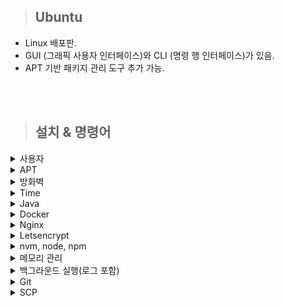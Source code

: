 > ## Ubuntu

- Linux 배포판.
- GUI (그래픽 사용자 인터페이스)와 CLI (명령 행 인터페이스)가 있음.
- APT 기반 패키지 관리 도구 추가 가능.

<br>
<br>

> ## 설치 & 명령어

<details>
  <summary>사용자</summary>

- 사용자 추가

  ```ubuntu
  sudo adduser 사용자이름
  # 이후 나오는 질문은 엔터로 넘어가도 무방
  # 사용자 추가하면 /home/사용자이름 폴더가 생성됨.
  ```

- sudo 권한 부여

  ```ubuntu
  sudo usermod -aG sudo 사용자이름
  ```

- 사용자 확인

  ```ubuntu
  id 사용자이름
  ```

- 사용자 로그인

  ```ubuntu
  su 사용자이름
  ```

- 사용자 로그인 시 사용될 key 등록

  ```ubuntu
  # 사용자 로그인 후 해당 홈 폴더에 .ssh 폴더 생성
  mkdir ~/.ssh

  # 사용자 홈 폴더에 .ssh 폴더 권한 설정
  chmod 700  ~/.ssh

  # 프라이빗키로 퍼블릭키 생성
  ssh-keygen -y -f 프라이빗키.pem > 퍼블릭키.pub

  # 사용자 홈 폴더에 .ssh 폴더 내에 authorized_keys 파일 생성

  # 퍼블릭키 내용을 authorized_keys 파일 생성 후 내용 추가 (nano 에디터 또는 vim 에디터 사용)
  nano ~/.ssh/authorized_keys

  # authorized_keys 파일 권한 설정
  chmod 600 ~/.ssh/authorized_keys

  # 소유권 변경 (만약 다른 사용자로 진행한 경우)
  sudo chown -R 사용자이름:사용자이름 home/사용자이름/.ssh
  ```

</details>

<details>
    <summary>APT</summary>

- 최신 패키지를 다운 받기 위해 APT 업데이트.
  ```ubuntu
  sudo apt update
  ```

<br/>
<br/>

- Ubuntu 버전에 따라 APT 명령어 차이 있음.
  ```ubuntu
  apt 패키지
  apt-get 패키지
  ```

</details>

<details>
    <summary>방화벽</summary>

- 여러 방법이 존재함. Ubuntu 버전에 따라 적용이 안될 수 있음.

<br/>

- firewall 패키지

  ```ubuntu
  # firewall 설치
  sudo apt install firewalld

  # 특정 포트 열기 규칙 추가
  sudo firewall-cmd --permanent --zone=public --add-port=80/tcp

  # 추가한 규칙 적용 하는 초기화
  sudo firewall-cmd --reload

  ```

<br/>

- iptables 패키지

  ```ubuntu
  # 특정 포트 규칙 추가
  sudo iptables -I INPUT -p tcp -m tcp --dport 8080 -j ACCEPT

  # 특정 포트 규칙 삭제
  sudo iptables -D INPUT -p tcp -m tcp --dport 8080 -j ACCEPT

  # 특정 IP로만 특정 포트 규칙 추가
  sudo iptables -I INPUT -p tcp -s 123.123.123.123 --dport 8009 -j ACCEPT

  # 위의 규칙 삭제
  iptables -D INPUT -p tcp -s 123.123.123.123 --dport 8009 -j ACCEPT

  # 변경 사항 저장
  sudo netfilter-persistent save

  # 추가한 규칙 초기화
  sudo iptables -F
  ```

</details>

<details>
    <summary>Time</summary>

- 클라우드 사용시 해당 서버의 지역이 우리나라와 다를 경우 설정
  ```ubuntu
  sudo timedatectl set-timezone Asia/Seoul
  ```

</details>

<details>
    <summary>Java</summary>

- JDK 설치

  ```ubuntu
  ubuntu # 운영체제에 기본으로 있는 jdk 설치, 또는 원하는 버전 설치 #
  sudo apt install default-jdk
  sudo apt-get install openjdk-11-jdk

  # 설치 확인 #
  java -version
  javac -version
  ```

  <br/>

- 환경 변수 설정

  ```ubuntu
  # 환경 변수 설정
  sudo vim /etc/profile

  # 맨 아래에 추가
  ...
  export JAVA_HOME=/usr/lib/jvm/java-11-openjdk-amd64      // 본인의 자바 설치 경로
  export PATH=$JAVA_HOME/bin:$PATH
  export CLASSPATH=$CLASSPATH:$JAVA_HOME/jre/lib/ext:$JAVA_HOME/lib/tools.jar
  ...

  #확인
  source /etc/profile
  echo $JAVA_HOME
  ```

  </details>

<details>
    <summary>Docker</summary>

- Docker 설치 및 실행

  ```ubuntu
  # 필요한 패키지 설치
  sudo apt-get install apt-transport-https ca-certificates curl gnupg-agent software-properties-common

  # Docker 공식 GPG키 추가
  curl -fsSL https://download.docker.com/linux/ubuntu/gpg | sudo apt-key add -

  # Docker 공식 api 저장소 추가
  sudo add-apt-repository "deb [arch=amd64] https://download.docker.com/linux/ubuntu $(lsb_release -cs) stable"

  # Docker 설치
  sudo apt-get install docker-ce docker-ce-cli containerd.io

  # 도커 실행상태 확인
  sudo systemctl status docker

  # docker 실행
  sudo service docker start

  # 파일의 권한을 666으로 변경하여 그룹 내 다른 사용자도 접근 가능하게 변경
  sudo chmod 666 /var/run/docker.sock

  # ubuntu 유저를 docker 그룹에 추가 후 재시작
  sudo usermod -aG docker $USER
  sudo service docker restart

  # 버전 확인
  docker --version

  # 현재 실행중인 도커 확인
  docker ps
  ```

<br/>

- Docker 삭제

  ```ubuntu
  # Docker 삭제-1
  sudo snap remove docker

  # Docker 삭제-2
  sudo apt-get purge -y docker-engine docker docker.io docker-ce
  sudo apt-get autoremove -y --purge docker-engine docker docker.io docker-ce
  sudo rm -rf /var/lib/docker /etc/docker
  sudo rm /etc/apparmor.d/docker
  sudo groupdel docker
  sudo rm -rf /var/run/docker.sock
  ```

<br/>

- Docker Image Build
  ```ubuntu
  docker build -t portfolio:1.0 /home/ubuntu/about-me/
  ```
  - `-t`: 태그를 뜻하며 이미지이름:태그 이다.
  - `경로`: 이미지로 만들 Dockerfile이 있는 경로

<br/>

- Docker Container 실행
  ```ubuntu
  docker run -m 512m --name jenkins-docker -d -p 8000:8080 -p 8888:50000 -v /home/jenkins:/var/jenkins_home -u root jenkins/jenkins:lts
  ```
  - `-m`: docker에 할당할 최대 메모리를 설정한다.
  - `--name`: 실행될 컨테이너의 이름을 jenkins-docker으로 설정한다.
  - `d`: detached mode, 백그라운드에서 컨테이너가 실행되게 한다.
  - `p`: 서버의 8000포트와 컨테이너 내부 8080포트를 연결한다.
  - `v`: 서버의 `/home/jenkins`경로와 컨테이너 내부 `/var/jenkins_home`경로를 마운트한다. 이것을 하는 이유는, Jenkins 설치 시 ssh 키값 생성, 저장소 참조 등을 용이하게 하기 위함입니다.
  - `u`: 실행할 사용자를 root으로 설정한다.

<br/>

- 기타 명령어
  1. [주요 명령어](https://captcha.tistory.com/49)
  2. [도커 삭제 명령어](https://www.lainyzine.com/ko/article/docker-rm-removing-docker-containers/)

<br/>

- Dockerfile

  - docker image를 만들기 위한 파일.
  - 확장자 명은 따로 없으며 Dockerfile 이라는 이름을 가짐.

  ```Dockerfile
  # 해당 Dockerfile은 front 배포 시 사용한 예시
  FROM node:14.21.3 as build-stage
  WORKDIR /app
  COPY package*.json ./
  RUN npm install
  COPY . .
  RUN npm run build

  FROM nginx:stable-alpine as production-stage
  COPY --from=build-stage /app/dist /usr/share/nginx/html
  EXPOSE 80
  CMD ["nginx", "-g", "daemon off;"]
  ```

<br/>

- Docker-Compose 설치

  ```ubuntu
  #설치
  sudo curl -L https://github.com/docker/compose/releases/download/1.26.2/docker-compose-$(uname -s)-$(uname -m) -o /usr/local/bin/docker-compose

  #권환
  sudo chmod +x /usr/local/bin/docker-compose

  #버전확인
  docker-compose --version
  ```

<br/>

- Docker-Compose 명령어
  1. [주요 명령어](https://kimjingo.tistory.com/108)
  2. [간단 문법](https://darrengwon.tistory.com/793)

</details>

<details>
    <summary>Nginx</summary>

- nginx 설치 및 실행

  ```ubuntu
  # 설치
  sudo apt install nginx

  # 실행
  sudo systemctl start nginx

  # 상태 보기
  sudo systemctl status nginx

  # 연결 상태를 보기 위한 툴 설치
  sudo apt install net-tools
  netstat - lntp

  # docker로 설치하기
  docker pull nginx

  # docker로 실행하기
  docker run -i -d --name 도커별칭 -p 클라우드포트번호:도커포트번호 -v 공유하려는 클라우드 폴더 경로:공유받으려는 도커의 폴더 경로
  ```

<br/>

- nginx 제거
  ```ubuntu
  # 제거
  sudo apt remove nginx
  sudo apt purge nginx
  ```

<br/>

- nginx 명령어

  ```ubuntu
  ubuntu # nginx 실행
  service nginx start
  sudo service nginx start
  sudo systemctl start nginx

  # nginx 재실행
  service nginx restart
  sudo service nginx restart
  sudo systemctl restart nginx

  # nginx 중단
  service nginx stop
  sudo service nginx stop
  sudo systemctl stop nginx

  # nginx 상태 보기
  service nginx status
  sudo service nginx status
  ps -ef | grep nginx
  ```

  </details>

<details>
    <summary>Letsencrypt</summary>

- HTTPS 사용을 위한 letsencrypt 설치
  ```ubuntu
  # https 설정을 위한 툴 설치
  sudo apt-get install letsencrypt -y
  ```

<br/>

- 인증서 발급

  ```ubuntu
  # nginx 중단
  sudo service nginx stop

  # certbot 발급을 위한 80, 443 방화벽 열기
  # certbot 이메일 입력, 인증서 발급 동의, 이메일 수신은 미동의
  sudo certbot certonly --standalone -d 도메인(example.com)
  ```

  <br/>

- Nginx 인증서 설정

  ```ubuntu
  # nginx 설정 파일 오픈
  sudo vim /etc/nginx/sites-available/default

  ...
  server {
      if ($host = 도메인) {
          return 301 https://$host$request_uri;
      } # managed by Certbot

      listen 80 default_server;
      listen [::]:80 default_server;

      server_name 도메인;
      return 404;
  }

  server {
      index index.html index.htm index.nginx-debian.html;
      server_name 도메인; # managed by Certbot
      root 기본 index가 있는 경로;

      location / {
          root index가 있는 경로;
          try_files $uri $uri/ @router;
      }

      location @router{
          rewrite ^(.+)$ /index.html last;
      }

      location /api{
          proxy_pass http://13.125.39.100:8061;
          proxy_http_version 1.1;
          proxy_set_header Upgrade $http_upgrade;
          proxy_set_header Connection "Upgrade";
          proxy_set_header Host $host;
          proxy_set_header X-Forwarded-For $remote_addr;
          proxy_set_header X-Forwarded-Proto $scheme;
      }

      location /chat{
          proxy_pass http://13.125.39.100:8011;
      }

      ssl_certificate /etc/letsencrypt/live/도메인/fullchain.pem; # managed by Certbot
      ssl_certificate_key /etc/letsencrypt/live/도메인/privkey.pem; # managed by Certbot
      listen 443 ssl; # managed by Certbot
  }
  ...

  # nginx 설정 제대로 되었는지 테스트
  sudo nginx -t

  # nginx 재시작
  sudo service nginx restart

  # ubuntu일 때, 도메인 접속 시 500 에러가 난다면 해당 파일 열어서 맨 윗줄의 user 변경
  sudo vim /etc/nginx/nginx.conf

  '''
  user ubuntu;
  '''
  ```

<br>

- 실제 설정 예시

  ```ubuntu
  ...
  # Nginx front 배포 실제 예시
  server {
      if ($host = about-ljk.store) {
          return 301 https://$host$request_uri;
      } # managed by Certbot

      listen 80 default_server;
      listen [::]:80 default_server;

      server_name about-ljk.store;
      return 404;
  }

  server {
      root /home/ubuntu/about-me/dist/;
      index index.html index.htm index.nginx-debian.html;
      server_name about-ljk.store; # managed by Certbot

      location / {
          root /home/ubuntu/about-me/dist/;
          try_files $uri $uri/ @router;
      }

      location @router{
          rewrite ^(.+)$ /index.html last;
      }

      ssl_certificate /etc/letsencrypt/live/about-ljk.store/fullchain.pem; # managed by Certbot
      ssl_certificate_key /etc/letsencrypt/live/about-ljk.store/privkey.pem; # managed by Certbot
      listen 443 ssl; # managed by Certbot

  }


  # API-gateway 기능 추가 활용한 방식
  # 80포트 접근 시 443 포트로 리다이렉트
  server {
      if ($host = beanzido.com) {
          return 301 https://$host$request_uri;
      } # managed by Certbot

      listen 80 ;
      listen [::]:80 ;
      server_name beanzido.com;
      return 404; # managed by Certbot
  }

  # domain을 두개 연결해서 사용하고 싶다면 똑같은걸 만들기만 하면 된다.
  server {
      if ($host = k7a206.p.ssafy.io) {
          return 301 https://$host$request_uri;
      } # managed by Certbot

      listen 80 ;
      listen [::]:80 ;
      server_name k7a206.p.ssafy.io;
      return 404; # managed by Certbot
  }

  server {
  index index.html index.htm index.nginx-debian.html;
  server_name beanzido.com; # managed by Certbot
  root /home/ubuntu/compose/jenkins/workspace/release/frontend/build/;
  location / {
      root /home/ubuntu/compose/jenkins/workspace/release/frontend/build/;
      try_files $uri $uri/ @router;
      }
  location /chat-server{
      proxy_pass http://13.125.39.100:8091;
      proxy_http_version 1.1;
      proxy_set_header Upgrade $http_upgrade;
      proxy_set_header Connection "Upgrade";
      proxy_set_header Host $host;
      proxy_set_header X-Forwarded-For $remote_addr;
      proxy_set_header X-Forwarded-Proto $scheme;
      }
  location /keyword-server{
      proxy_pass http://13.125.39.100:8092;
  }
      location @router{
              rewrite ^(.+)$ /index.html last;
      }

      ssl_certificate /etc/letsencrypt/live/beanzido.com/fullchain.pem; # managed by Certbot
      ssl_certificate_key /etc/letsencrypt/live/beanzido.com/privkey.pem; # managed by Certbot
  listen 443 ssl; # managed by Certbot

  }

  server {
  index index.html index.htm index.nginx-debian.html;
  server_name k7a206.p.ssafy.io; # managed by Certbot
  root /home/ubuntu/compose/jenkins/workspace/front/frontend/build/;
  location / {
      root /home/ubuntu/compose/jenkins/workspace/front/frontend/build/;
      try_files $uri $uri/ @router;
      }
  location /chat-server{
      proxy_pass http://13.125.39.100:8061;
      proxy_http_version 1.1;
      proxy_set_header Upgrade $http_upgrade;
      proxy_set_header Connection "Upgrade";
      proxy_set_header Host $host;
      proxy_set_header X-Forwarded-For $remote_addr;
      proxy_set_header X-Forwarded-Proto $scheme;
      }
  location /keyword-server{
      proxy_pass http://13.125.39.100:8062;
  }
      location @router{
              rewrite ^(.+)$ /index.html last;
      }

      ssl_certificate /etc/letsencrypt/live/k7a206.p.ssafy.io/fullchain.pem; # managed by Certbot
      ssl_certificate_key /etc/letsencrypt/live/k7a206.p.ssafy.io/privkey.pem; # managed by Certbot
  listen 443 ssl; # managed by Certbot


  }
  ...

  ```

<br>

- certbot 명령어

  ```ubuntu
  # 인증서 해지 명령어
  sudo certbot revoke --cert-name www.domain.com

  # 인증서 삭제 명령어
  sudo certbot delete --cert-name www.domain.com

  # 인증서 발급 명령어 (서버 소유주 인증 방식)
  sudo certbot --nginx -d www.domain.com

  # 인증서 발급 명령어 (nginx 웹서버 인증 방식)
  sudo certbot certonly --standalone -d www.domain.com

  # 인증서 발급 명령어 (도메인 소유주 방식)
  sudo certbot certonly --manual --preferred-challenges dns-01 --server https://acme-v02.api.letsencrypt.org/directory -d "*.domain.com"

  # 인증서 갱신 명령어
  sudo certbot renew

  # nginx로 받은 인증서 갱신 명령어
  sudo nginx -s stop
  sudo certbot renew
  sudo nginx

  # 만료 이메일 업데이트 (1년마다 갱싱해야함)
  certbot update_account --email yourname+1@example.com
  ```

</details>

<details>
    <summary>nvm, node, npm</summary>

- nvm 설치

  ```ubuntu
  # curl 설치 (기본으로 설치되어있음)
  sudo apt install build-essential curl

  # nvm 설치
  $ curl -o- https://raw.githubusercontent.com/nvm-sh/nvm/v0.36.0/install.sh | bash

  # nvm 설정 리로드 (설정 파일은 여러가지 일 수 있으니 있는 파일은 다해주면 됨)(~/.bash_profile, ~/.zshrc, ~/.profile, ~/.bashrc )
  source ~/.bashrc
  ```

<br/>

- node 설치

  ```ubuntu
  # node 설치 (sudo는 사용하지 말것. 나중에 권한 문제 발생함.)
  nvm install node

  # node 특정 버전 설치
  nvm install x.x.x

  # node 버전 전환
  nvm use x.x.x

  #### nvm 없이 node, npm 설치 하기 (8.x는 node 버전)
  curl -sL https://deb.nodesource.com/setup_8.x | sudo -E bash -
  sudo apt-get install -y nodejs
  ```

<br/>

- npm 설치

  ```ubuntu
  # npm 설치 (node 설치 시 자동 설치 됨)
  sudo apt install npm

  ```

<br/>

- 삭제

  ```ubuntu
  # nvm 삭제
  rm -rf ./nvm

  # node 특정 버전삭제
  nvm uninstall x.x.x

  # npm 삭제
  sudo apt remove npm

  # npm 설정 파일까지 삭제
  sudo apt purge npm
  ```

  </details>

<details>
    <summary>메모리 관리</summary>

- 프리티어 사용 시 메모리가 부족할 수 있음.
- 따라서, 하드디스크를 이용하여 가상메모리를 늘리면 좋음.
- 또한, Jar 실행 시 메모리 제한을 두는 것도 하나의 방법.

<br/>

- 스와핑

  ```ubuntu
  ## 스왑 파일 생성.
  ## bs = 블록 크키, count = 블록 수. 블록 크기는 인스턴스에서 사용 가능한 메모리보다 작아야함.
  sudo dd if=/dev/zero of=/swapfile bs=128M count=16

  ##읽기 및 쓰기 권한 업데이트
  sudo chmod 600 /swapfile

  ## 스왑 영역 설정
  sudo mkswap /swapfile

  ## 스왑 공간에 스왑 파일 추가하여 스왑 파일 즉시 사용할 수 있도록 설정
  sudo swapon /swapfile

  ## 성공 여부 확인
  sudo swapon -s

  ## 파일 편집하여 부팅 시 스왑 파일 활성화
  sudo vi /etc/fstab
  ## 맨 아래에 추가
  /swapfile swap swap defaults 0 0
  ```

<br/>

- jar 메모리 제한
  ```ubuntu
  java -jar -Xms512M -Xmx512M fast-automl-0.0.1-SNAPSHOT.jar
  ```

</details>

<details>
    <summary>백그라운드 실행(로그 포함)</summary>

- 백그라운드 실행 명령어 &
- &만 사용 할 경우 사용자 세션 만료 시 백그라운드 종료(현재는 유지됨.) 로그x
- nohup 사용 시 로그 관리 가능하며 세션 만료해도 유지됨.

  ```ubuntu
  # 백그라운드 nohup 실행. (실행 후 문구가 뜸. 그냥 1 엔터 치고 실행 됐는지 확인. default는 표준 출력 로그 쌓임.)
  nohup java -jar my-app.jar &

  # 확인 방법 2개
  ps auxf | grep java
  bg

  # 로그 조회 (nohup.out은 명령어 입력한 경로에 생성되어 있음.)
  cat nohup.out

  # 로그 테일링
  tail -f nohup.out

  # 백그라운드 종료 (ps auxf로 조회하여 나온 PID 필요함.)
  kill -9 PID

  # 로그를 내가 원하는 곳에 쌓고 싶은 경우
  nohup java -jar my-app.jar > 경로/파일명.out &

  # 표준 출력과 표준 에러를 다른 파일에 쌓고 싶은 경우
  nohup java -jar my-app.jar 1 > 경로/출력_파일명.out 2 > 경로/에러_파일명.out &

  # 하나의 파일에 출력과 에러를 둘 다 하나의 파일에 쌓고 싶은 경우
  nohup java -jar my-app.jar > 경로/통합_파일명.out 2>&1 &
  ```

</details>

<details>
    <summary>Git</summary>

- git 설치

  ```linux
  # git 설치 및 확인
  sudo apt install git
  git --version

  # git 구성 및 확인
  git config --global user.name "Your Name"
  git config --global user.email "youremail@yourdomain.com"
  git config --list
  ```

<br/>

- github clone (private)

  ```ubuntu
  # github에서 personal access token 생성하고 이를 이용하여 clone (선택1)
  git clone https://access*token@repository*주소

  # Credential 정보 저장 (선택2)
  git config credential.helper store --global

  # Credential 캐시 저장 (선택3)
  git config credential.helper 'cache --timeout=3600'
  ```

  </details>

<details>
  <summary>SCP</summary>

- SSH 간 파일 통신
- 배포할 때 사용 가능

<br/>

- SCP 설치

  ```ubuntu
  # 파일 복사
  scp /home/banana/test.txt lee@192.168.1.19:/home/lee/test.txt

  # 폴더 복사
  scp -r /home/banana lee@192.168.1.19:/home/lee
  ```

<br/>

- SCP 옵션

  ```ubuntu
  scp <source_path> <username>@<ip>:<dest_path>
  ```

  - source_path : 복사하고자 하는 파일 경로.
  - username : 목적지 서버 사용자 계정 아이디.
  - ip : 목적지 서버 IP주소 또는 도메인 이름.
  - dest_path : 목적지 파일 저장 경로.

</details>
